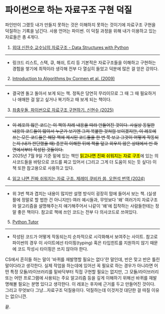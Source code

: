 파이썬으로 하는 자료구조 구현 덕질
========================

파인만이 그랬듯 내가 만들지 못하는 것은 이해하지 못하는 것이기에 자료구조 구현을 덕질하는 기록을 남긴다. 사용 언어는 파이썬. 이 덕질 과정을 위해 내가 이용하고 있는 자료들은 총 4개다.

1. [외대 신찬수 교수님의 자료구조 - Data Structures with Python](https://www.youtube.com/watch?v=PIidtIBCjEg&list=PLsMufJgu5933ZkBCHS7bQTx0bncjwi4PK)
------------------------------------------------------------
- 링크드 리스트, 스택, 큐, 해쉬, 트리 등 기본적은 자료구조들을 이해하고 구현하는 경험을 쌓기에 최적이라 생각해 전부 다 열심히 들었고 덕분에 많은 걸 얻은 강의다.

2. [Introduction to Algorithms by Cormen et al. (2009)](https://www.amazon.com/Introduction-Algorithms-3rd-MIT-Press/dp/0262033844)
-----------------------------------------------------
- 결국엔 돌고 돌아서 보게 되는 책. 정독은 당연히 무리이므로 그 때 그 때 필요하거나 애매한 걸 알고 싶거나 복기하고 때 보게 되는 책이다.

3. [좌충우돌, 파이썬으로 자료구조 구현하기. 신현수 (2025)](https://wikidocs.net/book/9059)
--------------------------------------------
- ~~이 레포의 많은 코드는 이 책의 차례 내용을 따라 만들어진 것이다. 사실상 동일한 내용의 코드들이 많아서 누군가 보기엔 그저 복붙한 것처럼 보이겠지만, 이 레포에 쓰는 모든 코드들은 해당 책에 제시된 코드들을 한 번 쭉 보고 그것이 어떻게 작동되는지 (내가 판단했을 때) 충분히 이해한 뒤에 책을 덮고 외우지 않은 상태에서 빈 화면에서부터 작성된 것들이다.~~
- 2025년 7월 9일 기준 밑에 있는 책인 <mark>읽고나면 진짜 쉬워지는 자료 구조</mark>에 있는 의사코드들을 바탕으로 코드를 짜고 있어서 (그리고 그게 더 도움이 되는 듯 싶다) 이 책 또한 참고용으로 사용하고 있다.

4. [읽고 나면 진짜 쉬워지는 자료 구조. 제레미 쿠비카 씀, 오현석 번역 (2024)](https://product.kyobobook.co.kr/detail/S000212705529?utm_source=google&utm_medium=cpc&utm_campaign=googleSearch&gt_network=g&gt_keyword=&gt_target_id=dsa-435935280379&gt_campaign_id=9979905549&gt_adgroup_id=132556570510&gad_source=1)
--------------------------------------------
- 위 3번 책과 겹치는 내용이 많지만 설명 방식이 굉장히 맘에 들어서 보는 책. (실생활에 정말로 할 법한 건 아니지만) 여러 예시들과, 무엇보다 '왜' 여러가지 자료구조와 알고리즘을 설명해주는지 얘기해주어서 나같이 '왜'에 집착하는 사람들한테는 정말 좋은 책이다. 참고로 책에 쓰인 코드는 전부 다 의사코드로 쓰여있다.

5. [Python Tutor](https://pythontutor.com)
--------------------------------------------
- 작성된 코드가 어떻게 작동되는지 순차적으로 시각화해서 보여주는 사이트. 참고로 파이썬의 경우 이 사이트에선 타이핑(typing) 혹은 타입힌트를 지원하지 않기 때문에 코드 작성시 타이핑은 쓰지 않아야 한다. 

CS에서 흔히들 하는 말이 '바퀴를 재발명할 필요는 없다'란 말인데, 반은 맞고 반은 틀린 말이다라고 생각한다. 실제 작업을 하는데에 있어선 꼭 필요로 하는 경우가 아니라면 어떤 특정 모듈/라이브러리를 밑바닥부터 직접 구현할 필요는 없지만, 그 모듈/라이브러리 또는 어떤 프로그램에 사용되는 주요 알고리즘 등을 깊게 이해하기 위해선 바퀴를 재발명해볼 필요는 분명 있다고 생각한다. 이 레포는 후자에 근거를 두고 만들어진 것이다. 그리고 무엇보다 그냥...자료구조 덕질용이다. 덕질하는데 이것저것 대단한 걸 따질 이유는 없으니깐.

끝.
